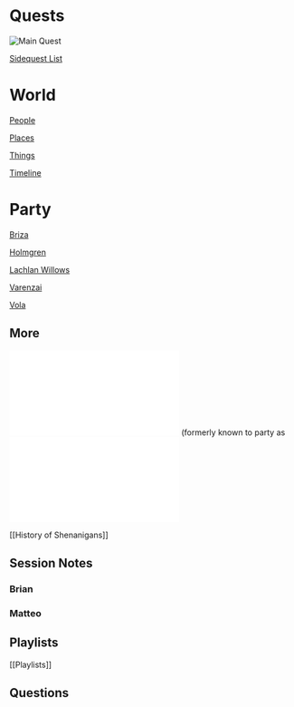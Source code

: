 # Quests
![Main Quest](Website_Navigation/Quests/Main_Quest)

[Sidequest List](Website_Navigation/Quests/Sidequests/Sidequest_List.md)

# World
[People](Website_Navigation/people.md)

[Places](Website_Navigation/places.md)

[Things](Website_Navigation/things.md)

[Timeline](World/Timeline/Timeline.md)

# Party
[Briza](people/Briza.md)

[Holmgren](people/Holmgren.md)

[Lachlan Willows](people/Lachlan_Willows.md)

[Varenzai](people/Varenzai.md)

[Vola](people/Vola.md)

## More
<embed src="people/Jadzia_Bronzerock.md"> (formerly known to party as <embed src="people/Tora_Ziyal.md">

[[History of Shenanigans]]

## Session Notes
### Brian


### Matteo


## Playlists
[[Playlists]]

## Questions
